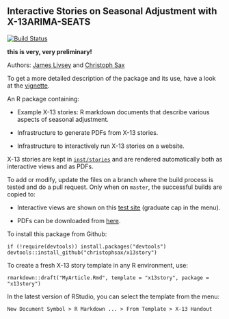 Interactive Stories on Seasonal Adjustment with X-13ARIMA-SEATS
---------------------------------------------------------------

[![Build Status](https://travis-ci.org/christophsax/x13story.svg?branch=master)](https://travis-ci.org/christophsax/x13story)

**this is very, very preliminary!**

Authors: [James Livsey](http://www.census.gov/research/researchers/profile.php?cv_profile=3922&cv_submenu=title) and [Christoph Sax](http://www.christophsax.com)

To get a more detailed description of the package and its use, have a look at the 
[vignette](https://github.com/christophsax/x13story/tree/master/vignettes/x13story.pdf).

An R package containing:

- Example X-13 stories: R markdown documents that describe various aspects of
  seasonal adjustment.

- Infrastructure to generate PDFs from X-13 stories.

- Infrastructure to interactively run X-13 stories on a website.


X-13 stories are kept in [`inst/stories`](https://github.com/christophsax/x13story/tree/master/inst/stories) and are rendered automatically both as interactive views and as PDFs. 

To add or modify, update the files on a branch where the build process is tested
and do a pull request. Only when on `master`, the successful builds are copied
to:

- Interactive views are shown on this [test site](http://www.seasonal.website/x13story) 
  (graduate cap in the menu).

- PDFs can be downloaded from [here](http://www.christophsax.com/x13story).

To install this package from Github:

    if (!require(devtools)) install.packages("devtools")
    devtools::install_github("christophsax/x13story")


To create a fresh X-13 story template in any R environment, use:

    rmarkdown::draft("MyArticle.Rmd", template = "x13story", package = "x13story")


In the latest version of RStudio, you can select the template from the menu:

    New Document Symbol > R Markdown ... > From Template > X-13 Handout



